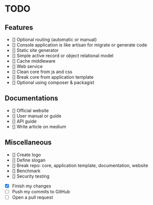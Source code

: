 # TODO

## Features
- [] Optional routing (automatic or manual)
- [] Console application is like artisan for migrate or generate code
- [] Static site generator
- [] Simple active record or object relational model
- [] Cache middleware
- [] Web service
- [] Clean core from js and css
- [] Break core from application template
- [] Optional using composer & packagist

## Documentations
- [] Official website
- [] User manual or guide
- [] API guide
- [] Write article on medium

## Miscellaneous
- [] Create logo
- [] Define slogan
- [] Break repo: core, application template, documentation, website
- [] Benchmark
- [] Security testing

- [x] Finish my changes
- [ ] Push my commits to GitHub
- [ ] Open a pull request
